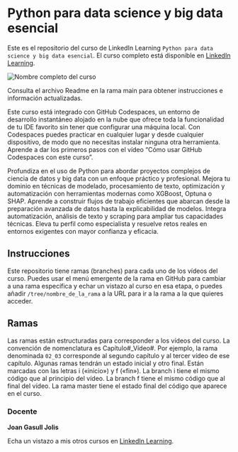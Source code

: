 # Python para data science y big data esencial

Este es el repositorio del curso de LinkedIn Learning `Python para data science y big data esencial`. El curso completo está disponible en [LinkedIn Learning][lil-course-url].

![Nombre completo del curso][lil-thumbnail-url] 

Consulta el archivo Readme en la rama main para obtener instrucciones e información actualizadas.

Este curso está integrado con GitHub Codespaces, un entorno de desarrollo instantáneo alojado en la nube que ofrece toda la funcionalidad de tu IDE favorito sin tener que configurar una máquina local. Con Codespaces puedes practicar en cualquier lugar y desde cualquier dispositivo, de modo que no necesitas instalar ninguna otra herramienta. Aprende a dar los primeros pasos con el vídeo “Cómo usar GitHub Codespaces con este curso”.    

Profundiza en el uso de Python para abordar proyectos complejos de ciencia de datos y big data con un enfoque práctico y profesional. Mejora tu dominio en técnicas de modelado, procesamiento de texto, optimización y automatización con herramientas modernas como XGBoost, Optuna o SHAP. Aprende a construir flujos de trabajo eficientes que abarcan desde la preparación avanzada de datos hasta la explicabilidad de modelos. Integra automatización, análisis de texto y scraping para ampliar tus capacidades técnicas. Eleva tu perfil como especialista y resuelve retos reales en entornos exigentes con mayor confianza y eficacia.

## Instrucciones

Este repositorio tiene ramas (branches) para cada uno de los vídeos del curso. Puedes usar el menú emergente de la rama en GitHub para cambiar a una rama específica y echar un vistazo al curso en esa etapa, o puedes añadir `/tree/nombre_de_la_rama` a la URL para ir a la rama a la que quieres acceder.

## Ramas

Las ramas están estructuradas para corresponder a los vídeos del curso. La convención de nomenclatura es Capítulo#_Vídeo#. Por ejemplo, la rama denominada `02_03` corresponde al segundo capítulo y al tercer vídeo de ese capítulo. Algunas ramas tendrán un estado inicial y otro final. Están marcadas con las letras i («inicio») y f («fin»). La branch i tiene el mismo código que al principio del vídeo. La branch f tiene el mismo código que al final del vídeo. La rama master tiene el estado final del código que aparece en el curso.

### Docente

**Joan Gasull Jolis**

Echa un vistazo a mis otros cursos en [LinkedIn Learning](https://www.linkedin.com/learning/instructors/joan-gasull-jolis).

[0]: # (Replace these placeholder URLs with actual course URLs)
[lil-course-url]: https://www.linkedin.com/learning/python-para-data-science-y-big-data-esencial-2025
[lil-thumbnail-url]: https://media.licdn.com/dms/image/v2/D4E0DAQEOmQn-8-f4aA/learning-public-crop_675_1200/B4EZlv4PsBKsAY-/0/1758518640229?e=2147483647&v=beta&t=9bSse8WCJx6mfkzi9OJOTHODtNprgoneMgVCf3wk9MQ

[1]: # (End of ES-Instruction ###############################################################################################)
